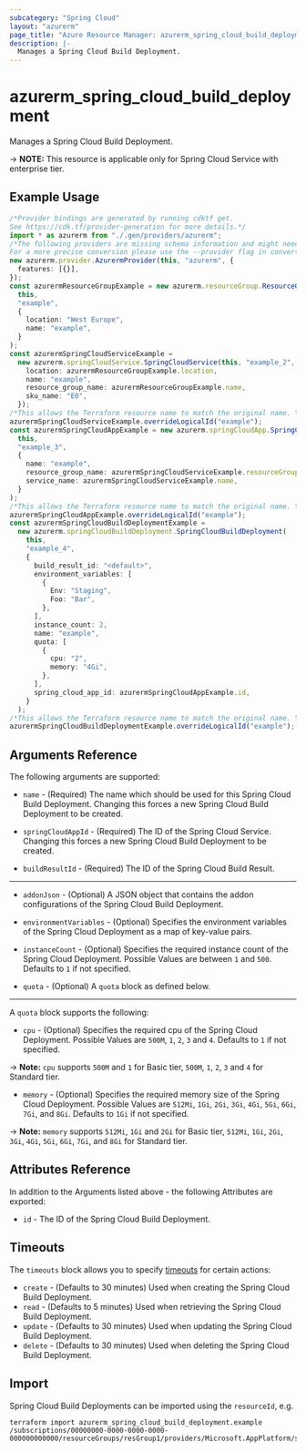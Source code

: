 ```yaml
---
subcategory: "Spring Cloud"
layout: "azurerm"
page_title: "Azure Resource Manager: azurerm_spring_cloud_build_deployment"
description: |-
  Manages a Spring Cloud Build Deployment.
---
```


# azurerm\_spring\_cloud\_build\_deployment

Manages a Spring Cloud Build Deployment.

\-> **NOTE:** This resource is applicable only for Spring Cloud Service with enterprise tier.

## Example Usage

```typescript
/*Provider bindings are generated by running cdktf get.
See https://cdk.tf/provider-generation for more details.*/
import * as azurerm from "./.gen/providers/azurerm";
/*The following providers are missing schema information and might need manual adjustments to synthesize correctly: azurerm.
For a more precise conversion please use the --provider flag in convert.*/
new azurerm.provider.AzurermProvider(this, "azurerm", {
  features: [{}],
});
const azurermResourceGroupExample = new azurerm.resourceGroup.ResourceGroup(
  this,
  "example",
  {
    location: "West Europe",
    name: "example",
  }
);
const azurermSpringCloudServiceExample =
  new azurerm.springCloudService.SpringCloudService(this, "example_2", {
    location: azurermResourceGroupExample.location,
    name: "example",
    resource_group_name: azurermResourceGroupExample.name,
    sku_name: "E0",
  });
/*This allows the Terraform resource name to match the original name. You can remove the call if you don't need them to match.*/
azurermSpringCloudServiceExample.overrideLogicalId("example");
const azurermSpringCloudAppExample = new azurerm.springCloudApp.SpringCloudApp(
  this,
  "example_3",
  {
    name: "example",
    resource_group_name: azurermSpringCloudServiceExample.resourceGroupName,
    service_name: azurermSpringCloudServiceExample.name,
  }
);
/*This allows the Terraform resource name to match the original name. You can remove the call if you don't need them to match.*/
azurermSpringCloudAppExample.overrideLogicalId("example");
const azurermSpringCloudBuildDeploymentExample =
  new azurerm.springCloudBuildDeployment.SpringCloudBuildDeployment(
    this,
    "example_4",
    {
      build_result_id: "<default>",
      environment_variables: [
        {
          Env: "Staging",
          Foo: "Bar",
        },
      ],
      instance_count: 2,
      name: "example",
      quota: [
        {
          cpu: "2",
          memory: "4Gi",
        },
      ],
      spring_cloud_app_id: azurermSpringCloudAppExample.id,
    }
  );
/*This allows the Terraform resource name to match the original name. You can remove the call if you don't need them to match.*/
azurermSpringCloudBuildDeploymentExample.overrideLogicalId("example");

```

## Arguments Reference

The following arguments are supported:

*   `name` - (Required) The name which should be used for this Spring Cloud Build Deployment. Changing this forces a new Spring Cloud Build Deployment to be created.

*   `springCloudAppId` - (Required) The ID of the Spring Cloud Service. Changing this forces a new Spring Cloud Build Deployment to be created.

*   `buildResultId` - (Required) The ID of the Spring Cloud Build Result.

***

*   `addonJson` - (Optional) A JSON object that contains the addon configurations of the Spring Cloud Build Deployment.

*   `environmentVariables` - (Optional) Specifies the environment variables of the Spring Cloud Deployment as a map of key-value pairs.

*   `instanceCount` - (Optional) Specifies the required instance count of the Spring Cloud Deployment. Possible Values are between `1` and `500`. Defaults to `1` if not specified.

*   `quota` - (Optional) A `quota` block as defined below.

***

A `quota` block supports the following:

* `cpu` - (Optional) Specifies the required cpu of the Spring Cloud Deployment. Possible Values are `500M`, `1`, `2`, `3` and `4`. Defaults to `1` if not specified.

\-> **Note:** `cpu` supports `500M` and `1` for Basic tier, `500M`, `1`, `2`, `3` and `4` for Standard tier.

* `memory` - (Optional) Specifies the required memory size of the Spring Cloud Deployment. Possible Values are `512Mi`, `1Gi`, `2Gi`, `3Gi`, `4Gi`, `5Gi`, `6Gi`, `7Gi`, and `8Gi`. Defaults to `1Gi` if not specified.

\-> **Note:** `memory` supports `512Mi`, `1Gi` and `2Gi` for Basic tier, `512Mi`, `1Gi`, `2Gi`, `3Gi`, `4Gi`, `5Gi`, `6Gi`, `7Gi`, and `8Gi` for Standard tier.

## Attributes Reference

In addition to the Arguments listed above - the following Attributes are exported:

* `id` - The ID of the Spring Cloud Build Deployment.

## Timeouts

The `timeouts` block allows you to specify [timeouts](https://www.terraform.io/language/resources/syntax#operation-timeouts) for certain actions:

* `create` - (Defaults to 30 minutes) Used when creating the Spring Cloud Build Deployment.
* `read` - (Defaults to 5 minutes) Used when retrieving the Spring Cloud Build Deployment.
* `update` - (Defaults to 30 minutes) Used when updating the Spring Cloud Build Deployment.
* `delete` - (Defaults to 30 minutes) Used when deleting the Spring Cloud Build Deployment.

## Import

Spring Cloud Build Deployments can be imported using the `resourceId`, e.g.

```shell
terraform import azurerm_spring_cloud_build_deployment.example /subscriptions/00000000-0000-0000-0000-000000000000/resourceGroups/resGroup1/providers/Microsoft.AppPlatform/spring/spring1/apps/app1/deployments/deploy1
```
